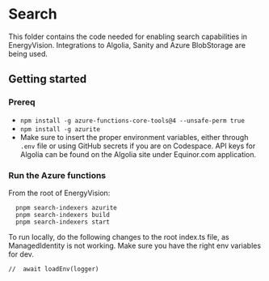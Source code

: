 # Search

This folder contains the code needed for enabling search capabilities in EnergyVision.
Integrations to Algolia, Sanity and Azure BlobStorage are being used.

## Getting started

### Prereq

- `npm install -g azure-functions-core-tools@4 --unsafe-perm true`
- `npm install -g azurite`
- Make sure to insert the proper environment variables, either through `.env` file or using GitHub secrets if you are on Codespace. API keys for Algolia can be found on the Algolia site under Equinor.com application.

### Run the Azure functions

From the root of EnergyVision:

```
  pnpm search-indexers azurite
  pnpm search-indexers build
  pnpm search-indexers start
```

To run locally, do the following changes to the root index.ts file, as ManagedIdentity is not working. Make sure you have the right env variables for dev.

```
//  await loadEnv(logger)

```
